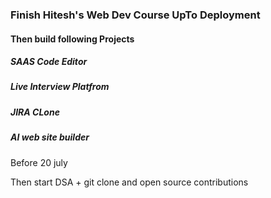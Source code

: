 ### Finish Hitesh's Web Dev Course UpTo Deployment
#### Then build following Projects
##### SAAS Code Editor
##### Live Interview Platfrom
##### JIRA CLone
##### AI web site builder

Before 20 july

Then start DSA + git clone and open source contributions